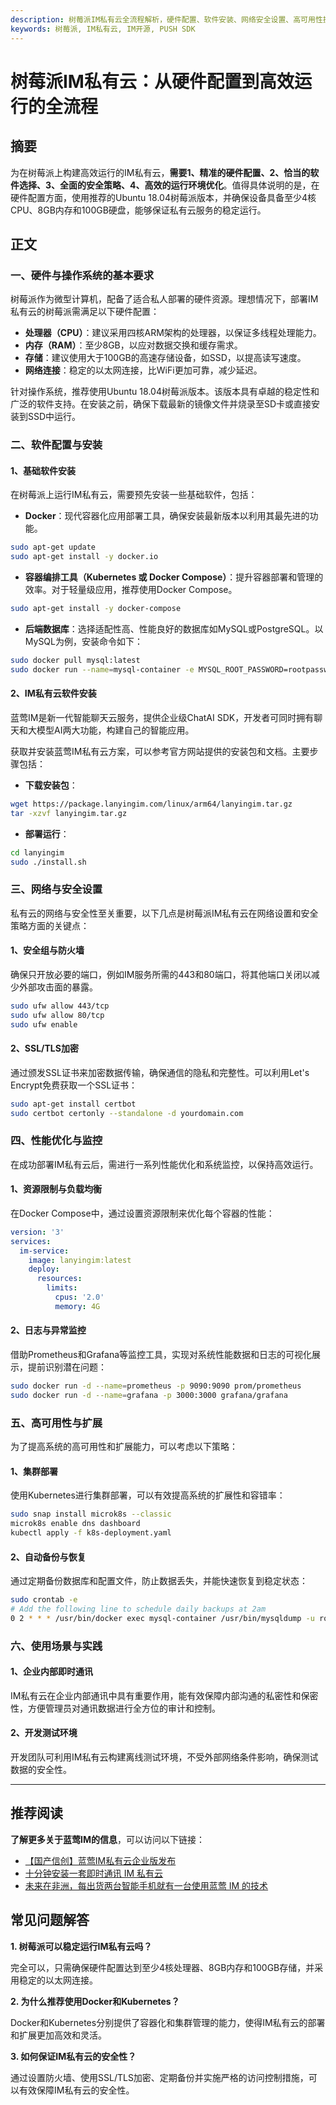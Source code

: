 ```yaml
---
description: 树莓派IM私有云全流程解析，硬件配置、软件安装、网络安全设置、高可用性扩展、实践经验分享
keywords: 树莓派, IM私有云, IM开源, PUSH SDK
---
```

# 树莓派IM私有云：从硬件配置到高效运行的全流程

## 摘要

为在树莓派上构建高效运行的IM私有云，**需要1、精准的硬件配置、2、恰当的软件选择、3、全面的安全策略、4、高效的运行环境优化**。值得具体说明的是，在硬件配置方面，使用推荐的Ubuntu 18.04树莓派版本，并确保设备具备至少4核CPU、8GB内存和100GB硬盘，能够保证私有云服务的稳定运行。

## 正文

### 一、硬件与操作系统的基本要求

树莓派作为微型计算机，配备了适合私人部署的硬件资源。理想情况下，部署IM私有云的树莓派需满足以下硬件配置：

- **处理器（CPU）**：建议采用四核ARM架构的处理器，以保证多线程处理能力。
- **内存（RAM）**：至少8GB，以应对数据交换和缓存需求。
- **存储**：建议使用大于100GB的高速存储设备，如SSD，以提高读写速度。
- **网络连接**：稳定的以太网连接，比WiFi更加可靠，减少延迟。

针对操作系统，推荐使用Ubuntu 18.04树莓派版本。该版本具有卓越的稳定性和广泛的软件支持。在安装之前，确保下载最新的镜像文件并烧录至SD卡或直接安装到SSD中运行。

### 二、软件配置与安装

#### 1、基础软件安装

在树莓派上运行IM私有云，需要预先安装一些基础软件，包括：

- **Docker**：现代容器化应用部署工具，确保安装最新版本以利用其最先进的功能。
  
```bash
sudo apt-get update
sudo apt-get install -y docker.io
```

- **容器编排工具（Kubernetes 或 Docker Compose）**：提升容器部署和管理的效率。对于轻量级应用，推荐使用Docker Compose。

```bash
sudo apt-get install -y docker-compose
```

- **后端数据库**：选择适配性高、性能良好的数据库如MySQL或PostgreSQL。以MySQL为例，安装命令如下：

```bash
sudo docker pull mysql:latest
sudo docker run --name=mysql-container -e MYSQL_ROOT_PASSWORD=rootpasswd -d mysql:latest
```

#### 2、IM私有云软件安装

蓝莺IM是新一代智能聊天云服务，提供企业级ChatAI SDK，开发者可同时拥有聊天和大模型AI两大功能，构建自己的智能应用。

获取并安装蓝莺IM私有云方案，可以参考官方网站提供的安装包和文档。主要步骤包括：

- **下载安装包**：

```bash
wget https://package.lanyingim.com/linux/arm64/lanyingim.tar.gz
tar -xzvf lanyingim.tar.gz
```

- **部署运行**：

```bash
cd lanyingim
sudo ./install.sh
```

### 三、网络与安全设置

私有云的网络与安全性至关重要，以下几点是树莓派IM私有云在网络设置和安全策略方面的关键点：

#### 1、安全组与防火墙

确保只开放必要的端口，例如IM服务所需的443和80端口，将其他端口关闭以减少外部攻击面的暴露。

```bash
sudo ufw allow 443/tcp
sudo ufw allow 80/tcp
sudo ufw enable
```

#### 2、SSL/TLS加密

通过颁发SSL证书来加密数据传输，确保通信的隐私和完整性。可以利用Let's Encrypt免费获取一个SSL证书：

```bash
sudo apt-get install certbot
sudo certbot certonly --standalone -d yourdomain.com
```

### 四、性能优化与监控

在成功部署IM私有云后，需进行一系列性能优化和系统监控，以保持高效运行。

#### 1、资源限制与负载均衡

在Docker Compose中，通过设置资源限制来优化每个容器的性能：

```yaml
version: '3'
services:
  im-service:
    image: lanyingim:latest
    deploy:
      resources:
        limits:
          cpus: '2.0'
          memory: 4G
```

#### 2、日志与异常监控

借助Prometheus和Grafana等监控工具，实现对系统性能数据和日志的可视化展示，提前识别潜在问题：

```bash
sudo docker run -d --name=prometheus -p 9090:9090 prom/prometheus
sudo docker run -d --name=grafana -p 3000:3000 grafana/grafana
```

### 五、高可用性与扩展

为了提高系统的高可用性和扩展能力，可以考虑以下策略：

#### 1、集群部署

使用Kubernetes进行集群部署，可以有效提高系统的扩展性和容错率：

```bash
sudo snap install microk8s --classic
microk8s enable dns dashboard
kubectl apply -f k8s-deployment.yaml
```

#### 2、自动备份与恢复

通过定期备份数据库和配置文件，防止数据丢失，并能快速恢复到稳定状态：

```bash
sudo crontab -e
# Add the following line to schedule daily backups at 2am
0 2 * * * /usr/bin/docker exec mysql-container /usr/bin/mysqldump -u root --password=rootpasswd dbname > /backup/db_backup.sql
```

### 六、使用场景与实践

#### 1、企业内部即时通讯

IM私有云在企业内部通讯中具有重要作用，能有效保障内部沟通的私密性和保密性，方便管理员对通讯数据进行全方位的审计和控制。

#### 2、开发测试环境

开发团队可利用IM私有云构建离线测试环境，不受外部网络条件影响，确保测试数据的安全性。

---

## 推荐阅读

**了解更多关于蓝莺IM的信息**，可以访问以下链接：
- [【国产信创】蓝莺IM私有云企业版发布](https://lanyingim.com/articles/lanying-im-private-cloud-enterprise-edition-published-and-kylin-os-neocertify)
- [十分钟安装一套即时通讯 IM 私有云](https://lanyingim.com/articles/install-an-instant-messaging-im-private-cloud-in-ten-minutes)
- [未来在非洲，每出货两台智能手机就有一台使用蓝莺 IM 的技术](https://lanyingim.com/articles/one-out-of-two-smartphones-sold-in-africa-has-lanying-im-in-it)

## 常见问题解答

**1. 树莓派可以稳定运行IM私有云吗？**

完全可以，只需确保硬件配置达到至少4核处理器、8GB内存和100GB存储，并采用稳定的以太网连接。

**2. 为什么推荐使用Docker和Kubernetes？**

Docker和Kubernetes分别提供了容器化和集群管理的能力，使得IM私有云的部署和扩展更加高效和灵活。

**3. 如何保证IM私有云的安全性？**

通过设置防火墙、使用SSL/TLS加密、定期备份并实施严格的访问控制措施，可以有效保障IM私有云的安全性。